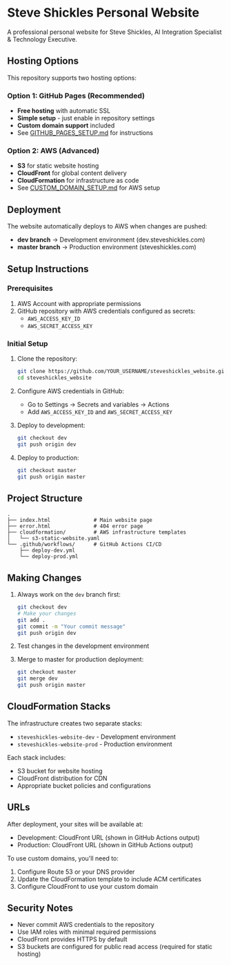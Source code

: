 # Steve Shickles Personal Website

A professional personal website for Steve Shickles, AI Integration Specialist & Technology Executive.

## Hosting Options

This repository supports two hosting options:

### Option 1: GitHub Pages (Recommended)
- **Free hosting** with automatic SSL
- **Simple setup** - just enable in repository settings
- **Custom domain support** included
- See [GITHUB_PAGES_SETUP.md](GITHUB_PAGES_SETUP.md) for instructions

### Option 2: AWS (Advanced)
- **S3** for static website hosting
- **CloudFront** for global content delivery
- **CloudFormation** for infrastructure as code
- See [CUSTOM_DOMAIN_SETUP.md](CUSTOM_DOMAIN_SETUP.md) for AWS setup

## Deployment

The website automatically deploys to AWS when changes are pushed:
- **dev branch** → Development environment (dev.steveshickles.com)
- **master branch** → Production environment (steveshickles.com)

## Setup Instructions

### Prerequisites
1. AWS Account with appropriate permissions
2. GitHub repository with AWS credentials configured as secrets:
   - `AWS_ACCESS_KEY_ID`
   - `AWS_SECRET_ACCESS_KEY`

### Initial Setup

1. Clone the repository:
   ```bash
   git clone https://github.com/YOUR_USERNAME/steveshickles_website.git
   cd steveshickles_website
   ```

2. Configure AWS credentials in GitHub:
   - Go to Settings → Secrets and variables → Actions
   - Add `AWS_ACCESS_KEY_ID` and `AWS_SECRET_ACCESS_KEY`

3. Deploy to development:
   ```bash
   git checkout dev
   git push origin dev
   ```

4. Deploy to production:
   ```bash
   git checkout master
   git push origin master
   ```

## Project Structure

```
.
├── index.html              # Main website page
├── error.html              # 404 error page
├── cloudformation/         # AWS infrastructure templates
│   └── s3-static-website.yaml
└── .github/workflows/      # GitHub Actions CI/CD
    ├── deploy-dev.yml
    └── deploy-prod.yml
```

## Making Changes

1. Always work on the `dev` branch first:
   ```bash
   git checkout dev
   # Make your changes
   git add .
   git commit -m "Your commit message"
   git push origin dev
   ```

2. Test changes in the development environment

3. Merge to master for production deployment:
   ```bash
   git checkout master
   git merge dev
   git push origin master
   ```

## CloudFormation Stacks

The infrastructure creates two separate stacks:
- `steveshickles-website-dev` - Development environment
- `steveshickles-website-prod` - Production environment

Each stack includes:
- S3 bucket for website hosting
- CloudFront distribution for CDN
- Appropriate bucket policies and configurations

## URLs

After deployment, your sites will be available at:
- Development: CloudFront URL (shown in GitHub Actions output)
- Production: CloudFront URL (shown in GitHub Actions output)

To use custom domains, you'll need to:
1. Configure Route 53 or your DNS provider
2. Update the CloudFormation template to include ACM certificates
3. Configure CloudFront to use your custom domain

## Security Notes

- Never commit AWS credentials to the repository
- Use IAM roles with minimal required permissions
- CloudFront provides HTTPS by default
- S3 buckets are configured for public read access (required for static hosting)